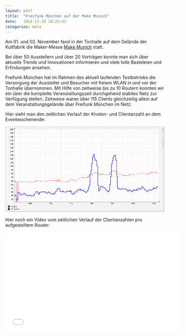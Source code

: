 ```yaml
---
layout: post
title:  "Freifunk München auf der Make Munich"
date:   2014-11-10 18:23:42
categories: meta
---
```


Am 01. und 02. November fand in der Tonhalle auf dem Gelände der Kultfabrik die Maker-Messe [Make Munich](http://make-munich.de/) statt.

Bei über 50 Ausstellern und über 20 Vorträgen konnte man sich über aktuelle Trends und Innovationen informieren und viele tolle Basteleien und Erfindungen ansehen.

Freifunk München hat im Rahmen des aktuell laufenden Testbetriebs die Versorgung der Aussteller und Besucher mit freiem WLAN in und vor der Tonhalle übernommen. Mit Hilfe von zeitweise bis zu 10 Routern konnten wir ein über die komplette Veranstaltungszeit durchgehend stabiles Netz zur Verfügung stellen. Zeitweise waren über 115 Clients gleichzeitig allein auf dem Veranstaltungsgelände über Freifunk München im Netz.

Hier sieht man den zeitlichen Verlauf der Knoten- und Clientanzahl an dem Eventwochenende:

![MakeMunich GlobalGraph](/assets/posts/2014-11-10-makemunich.png)

Hier noch ein Video vom zeitlichen Verlauf der Clientanzahlen pro aufgestelltem Router:

<p style="text-align: center;">
    <div class='embed-container'><iframe width="560" height="315" src="//www.youtube.com/embed/WgvOQh8u6Zc" frameborder="0" allowfullscreen></iframe></div>
</p>


